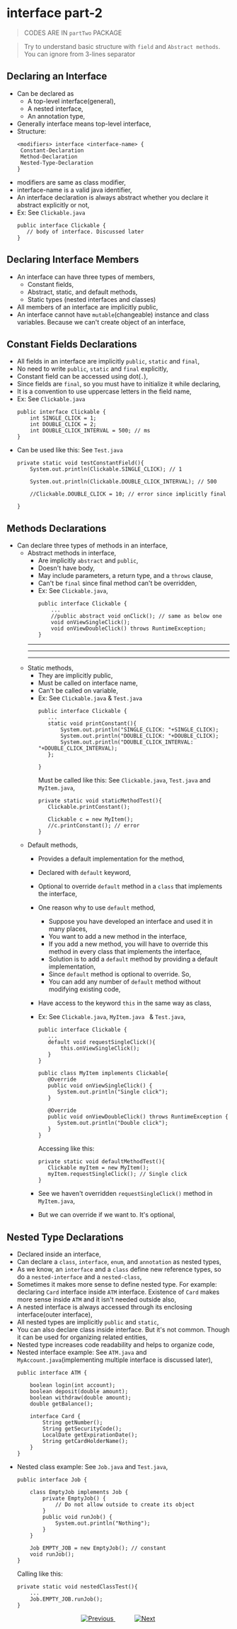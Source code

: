 
# interface part-2

> CODES ARE IN `partTwo` PACKAGE

> Try to understand basic structure with `field` and `Abstract methods`. You can ignore from 3-lines separator

## Declaring an Interface
- Can be declared as 
  - A top-level interface(general),
  - A nested interface,
  - An annotation type,
- Generally interface means top-level interface,
- Structure:
    ```
    <modifiers> interface <interface-name> {
     Constant-Declaration
     Method-Declaration
     Nested-Type-Declaration
    }
    ```
- modifiers are same as class modifier,
- interface-name is a valid java identifier,
- An interface declaration is always abstract whether you declare it abstract explicitly or not,
- Ex: See `Clickable.java`
    ```
    public interface Clickable {
       // body of interface. Discussed later    
    }
    ```

## Declaring Interface Members
- An interface can have three types of members,
  - Constant fields,
  - Abstract, static, and default methods,
  - Static types (nested interfaces and classes)
- All members of an interface are implicitly public,
- An interface cannot have `mutable`(changeable) instance and class variables. Because we can't create object of an interface,


## Constant Fields Declarations
- All fields in an interface are implicitly `public`, `static` and `final`,
- No need to write `public`, `static` and `final` explicitly,
- Constant field can be accessed using dot(`.`),
- Since fields are `final`, so you must have to initialize it while declaring,
- It is a convention to use uppercase letters in the field name,
- Ex: See `Clickable.java`
    ```
    public interface Clickable {
        int SINGLE_CLICK = 1;
        int DOUBLE_CLICK = 2;
        int DOUBLE_CLICK_INTERVAL = 500; // ms
    }
    ```
- Can be used like this: See `Test.java`
  ```
  private static void testConstantField(){
      System.out.println(Clickable.SINGLE_CLICK); // 1
  
      System.out.println(Clickable.DOUBLE_CLICK_INTERVAL); // 500
  
      //Clickable.DOUBLE_CLICK = 10; // error since implicitly final
          
  }
  ```

## Methods Declarations
- Can declare three types of methods in an interface,
  - Abstract methods in interface,
    - Are implicitly `abstract` and `public`,
    - Doesn't have body,
    - May include parameters, a return type, and a `throws` clause,
    - Can't be `final` since final method can't be overridden,
    - Ex: See `Clickable.java`,
       ```
       public interface Clickable {
           ...
           //public abstract void onClick(); // same as below one
           void onViewSingleClick();
           void onViewDoubleClick() throws RuntimeException;
       }
       ```
    <hr>
    <hr>
    <hr>
  - Static methods,
    - They are implicitly public,
    - Must be called on interface name,
    - Can't be called on variable,
    - Ex: See `Clickable.java` & `Test.java`
      ```
      public interface Clickable {
         ...
         static void printConstant(){
             System.out.println("SINGLE_CLICK: "+SINGLE_CLICK);
             System.out.println("DOUBLE_CLICK: "+DOUBLE_CLICK);
             System.out.println("DOUBLE_CLICK_INTERVAL: "+DOUBLE_CLICK_INTERVAL);
         };

      }
      ```
      Must be called like this: See `Clickable.java`, `Test.java` and `MyItem.java`,
      ```
      private static void staticMethodTest(){
         Clickable.printConstant();
        
         Clickable c = new MyItem();
         //c.printConstant(); // error
      }
      ```
  - Default methods,
    - Provides a default implementation for the method,
    - Declared with `default` keyword,
    - Optional to override `default` method in a `class` that implements the interface,
    - One reason why to use `default` method,
      - Suppose you have developed an interface and used it in many places,
      - You want to add a new method in the interface,
      - If you add a new method, you will have to override this method in every class that implements the interface,
      - Solution is to add a `default` method by providing a default implementation,
      - Since `default` method is optional to override. So,
      - You can add any number of `default` method without modifying existing code,
    - Have access to the keyword `this` in the same way as class,
    - Ex: See `Clickable.java`, `MyItem.java ` & `Test.java`,
      ```
      public interface Clickable {
         ...
         default void requestSingleClick(){
             this.onViewSingleClick();
         }
      }
      ```
      
      ```
      public class MyItem implements Clickable{
         @Override
         public void onViewSingleClick() {
            System.out.println("Single click");
         }

         @Override
         public void onViewDoubleClick() throws RuntimeException {
            System.out.println("Double click");
         }
      }
      ```
      Accessing like this:
      ```
      private static void defaultMethodTest(){
         Clickable myItem = new MyItem();
         myItem.requestSingleClick(); // Single click
      }
      ```
    - See we haven't overridden `requestSingleClick()` method in `MyItem.java`,
    - But we can override if we want to. It's optional,

## Nested Type Declarations
- Declared inside an interface,
- Can declare a `class`, `interface`, `enum`, and `annotation` as nested types,
- As we know, an `interface` and a `class` define new reference types, so do a `nested-interface` and a `nested-class`,
- Sometimes it makes more sense to define nested type. For example: declaring `Card` interface inside `ATM` interface. Existence of `Card` makes more sense inside `ATM` and it isn't needed outside also,
- A nested interface is always accessed through its enclosing interface(outer interface),
- All nested types are implicitly `public` and `static`,
- You can also declare class inside interface. But it's not common. Though it can be used for organizing related entities,
- Nested type increases code readability and helps to organize code,
- Nested interface example: See `ATM.java` and `MyAccount.java`(implementing multiple interface is discussed later),
  ```
  public interface ATM {
      
      boolean login(int account);
      boolean deposit(double amount);
      boolean withdraw(double amount); 
      double getBalance();
      
      interface Card {
          String getNumber();
          String getSecurityCode();
          LocalDate getExpirationDate();
          String getCardHolderName();
      }   
  }
  ```
- Nested class example: See `Job.java` and `Test.java`,
  ```
  public interface Job {
  
      class EmptyJob implements Job {
          private EmptyJob() {
              // Do not allow outside to create its object
          }
          public void runJob() {
              System.out.println("Nothing");
          }
      }
  
      Job EMPTY_JOB = new EmptyJob(); // constant
      void runJob();
  }
  ```
  Calling like this:
  ```
  private static void nestedClassTest(){
      ...
      Job.EMPTY_JOB.runJob();
  }
  ```

<!-- bottom_nav_bar_1243 -->
<div align="center">
<a href="https://github.com/abusaeed2433/JavaInREADME/tree/main/interfaces/part1/">
    <img src="https://img.shields.io/badge/◀%20Previous-blue?style=for-the-badge" alt="Previous">
</a>
&nbsp;&nbsp;&nbsp;&nbsp;&nbsp;&nbsp;&nbsp;&nbsp;&nbsp;&nbsp;
<a href="https://github.com/abusaeed2433/JavaInREADME/tree/main/interfaces/part3/">
    <img src="https://img.shields.io/badge/Next%20▶-blue?style=for-the-badge" alt="Next">
</a>
</div>
<!-- bottom_nav_bar_1243 -->
    